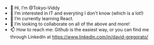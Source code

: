 - 👋 Hi, I’m @Tokyo-Viddy
- 👀 I’m interested in IT and everyting I don't know (which is a lot!)
- 🌱 I’m currently learning React.
- 💞️ I’m looking to collaborate on all of the above and more!
- 📫 How to reach me: Github is the easiest way, or you can find me through LinkedIn at https://www.linkedin.com/in/david-gregorato/

<!---
Tokyo-Viddy/Tokyo-Viddy is a ✨ special ✨ repository because its `README.md` (this file) appears on your GitHub profile.
You can click the Preview link to take a look at your changes.
--->
